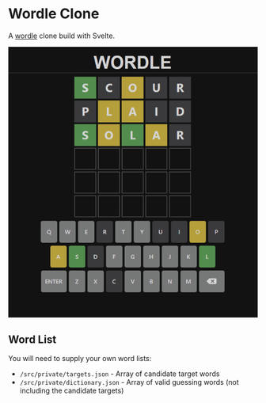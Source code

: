 # Wordle Clone

A [wordle](https://www.powerlanguage.co.uk/wordle/) clone build with Svelte.

![wordle screenshot](res/screenshot.png)

## Word List

You will need to supply your own word lists:

- `/src/private/targets.json` - Array of candidate target words
- `/src/private/dictionary.json` - Array of valid guessing words (not including the candidate targets)
